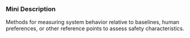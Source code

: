 ### Mini Description

Methods for measuring system behavior relative to baselines, human preferences, or other reference points to assess safety characteristics.
